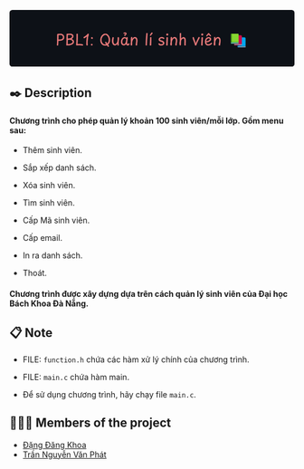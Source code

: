 ![Header](./github-header-image.png)

## ✒️ Description

#### Chương trình cho phép quản lý khoản 100 sinh viên/mỗi lớp. Gồm menu sau:

- Thêm sinh viên.

- Sắp xếp danh sách.

- Xóa sinh viên.

- Tìm sinh viên.

- Cấp Mã sinh viên.

- Cấp email.

- In ra danh sách.

- Thoát.

#### Chương trình được xây dựng dựa trên cách quản lý sinh viên của Đại học Bách Khoa Đà Nẵng.

## 📋 Note

- FILE: `function.h` chứa các hàm xử lý chính của chương trình.

- FILE: `main.c` chứa hàm main.

- Để sử dụng chương trình, hãy chạy file `main.c`.

## 🧑🏻‍💻 Members of the project

- [Đặng Đăng Khoa](https://www.facebook.com/khoaw.dang/)
- [Trần Nguyễn Văn Phát](https://www.facebook.com/profile.php?id=100043746661303)
